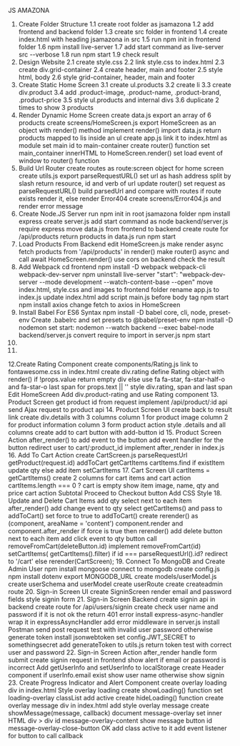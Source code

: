 JS AMAZONA

1. Create Folder Structure
    1.1 create root folder as jsamazona
    1.2 add frontend and backend folder
    1.3 create src folder in frontend
    1.4 create index.html with heading jsamazona in src
    1.5 run npm init in frontend folder
    1.6 npm install live-server
    1.7 add start command as live-server src --verbose
    1.8 run npm start
    1.9 check result
2. Design Website
    2.1 create style.css
    2.2 link style.css to index.html
    2.3 create div.grid-container
    2.4 create header, main and footer
    2.5 style html, body
    2.6 style grid-container, header, main and footer
3. Create Static Home Screen
    3.1 create ul.products
    3.2 create li
    3.3 create div.product
    3.4 add .product-image, .product-name, .product-brand, .product-price
    3.5 style ul.products and internal divs
    3.6 duplicate 2 times to show 3 products
4. Render Dynamic Home Screen
    create data.js
    export an array of 6 products
    create screens/HomeScreen.js
    export HomeScreen as an object with render() method
    implement render()
    import data.js
    return products mapped to lis inside an ul
    create app.js
    link it to index.html as module
    set main id to main-container
    create router() function
    set main_container innerHTML to HomeScreen.render()
    set load event of window to router() function
5. Build Url Router
    create routes as route:screen object for home screen
    create utils.js
    export parseRequestURL()
    set url as hash address split by slash
    return resource, id and verb of url
    update router()
    set request as parseRequestURL()
    build parsedUrl and compare with routes
    if route exists render it, else render Error404
    create screens/Error404.js and render error message
6. Create Node.JS Server
    run npm init in root jsamazona folder
    npm install express
    create server.js
    add start command as node backend/server.js
    require express
    move data.js from frontend to backend
    create route for /api/products
    return products in data.js
    run npm start
7. Load Products From Backend
    edit HomeScreen.js
    make render async
    fetch products from '/api/products' in render()
    make router() async and call await HomeScreen.render()
    use cors on backend
    check the result
8. Add Webpack
    cd frontend
    npm install -D webpack webpack-cli webpack-dev-server
    npm uninstall live-server
    "start": "webpack-dev-server --mode development --watch-content-base --open"
    move index.html, style.css and images to frontend folder
    rename app.js to index.js
    update index.html
    add script main.js before body tag
    npm start
    npm install axios
    change fetch to axios in HomeScreen
9. Install Babel For ES6 Syntax
    npm install -D babel core, cli, node, preset-env
    Create .babelrc and set presets to @babel/preset-env
    npm install -D nodemon
    set start: nodemon --watch backend --exec babel-node backend/server.js
    convert require to import in server.js
    npm start
10.
11.
12.Create Rating Component
    create components/Rating.js
    link to fontawesome.css in index.html
    create div.rating
    define Rating object with render()
    if !props.value return empty div
    else use fa fa-star, fa-star-half-o and fa-star-o
    last span for props.text || ''
    style div.rating, span and last span
    Edit HomeScreen
    Add div.product-rating and use Rating component
13. Product Screen
    get product id from request
    implement /api/product/:id api
    send Ajax request to product api
14. Product Screen UI
    create back to result link
    create div.details with 3 columns
    column 1 for product image
    column 2 for product information
    column 3 form product action
    style .details and all columns
    create add to cart button with add-button id
15. Product Screen Action
    after_render() to add event to the button
    add event handler for the button
    redirect user to cart/:product_id
    implement after_render in index.js
16. Add To Cart Action
    create CartScreen.js
    parseRequestUrl
    getProduct(request.id)
    addToCart
    getCartItems
    cartItems.find
    if existItem update qty
    else add item
    setCartItems
17. Cart Screen UI
    cartItems = getCartItems()
    create 2 columns for cart items and cart action
    cartItems.length === 0 ? cart is empty
    show item image, name, qty and price
    cart action
    Subtotal
    Proceed to Checkout button
    Add CSS Style
18. Update and Delete Cart Items
    add qty select next to each item
    after_render()
    add change event to qty select
    getCartItems() and pass to addToCart()
    set force to true to addToCart()
    create rerender() as (component, areaName = 'content')
    component.render and component.after_render
    if force is true then rerender()
    add delete button next to each item
    add click event to qty button
    call removeFromCart(deleteButton.id)
    implement removeFromCart(id)
    setCartItems( getCartItems().filter)
    if id === parseRequestUrl().id? redirect to '/cart'
    else rerender(CartScreen);
19. Connect To MongoDB and Create Admin User
    npm install mongoose
    connect to mongodb
    create config.js
    npm install dotenv
    export MONGODB_URL
    create models/userModel.js
    create userSchema and userModel
    create userRoute
    create createadmin route
20. Sign-in Screen UI
    create SigninScreen
    render email and password fields
    style signin form
21. Sign-in Screen Backend
    create signin api in backend
    create route for /api/users/signin
    create check user name and password
    if it is not ok the return 401 error
    install express-async-handler
    wrap it in expressAsyncHandler
    add error middleware in server.js
    install Postman
    send post request
    test with invalid user password
    otherwise generate token
    install jsonwebtoken
    set config.JWT_SECRET to somethingsecret
    add generateToken to utils.js
    return token
    test with correct user and password
22. Sign-in Screen Action
    after_render handle form submit
    create signin request in frontend
    show alert if email or password is incorrect
    Add getUserInfo and setUserInfo to localStorage
    create Header component
    if userInfo.email exist show user name otherwise show signin
23. Create Progress Indicator and Alert Component
    create overlay loading div in index.html
    Style overlay loading
    create showLoading() function
    set loading-overlay classList add active
    create hideLoading() function
    create overlay message div in index.html
    add style overlay message
    create showMessage(message, callback)
    document message-overlay set inner HTML
    div > div id message-overlay-content
    show message
    button id message-overlay-close-button OK
    add class active to it
    add event listener for button to call callback
